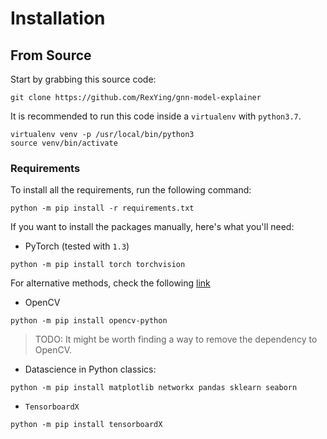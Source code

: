 # Installation

## From Source

Start by grabbing this source code:

```
git clone https://github.com/RexYing/gnn-model-explainer
```

It is recommended to run this code inside a `virtualenv` with `python3.7`.

```
virtualenv venv -p /usr/local/bin/python3
source venv/bin/activate
```

### Requirements

To install all the requirements, run the following command:

```
python -m pip install -r requirements.txt
```

If you want to install the packages manually, here's what you'll need:


- PyTorch (tested with `1.3`)

```
python -m pip install torch torchvision
```

For alternative methods, check the following [link](https://pytorch.org/)

- OpenCV

```
python -m pip install opencv-python
```

> TODO: It might be worth finding a way to remove the dependency to OpenCV.

- Datascience in Python classics: 

```
python -m pip install matplotlib networkx pandas sklearn seaborn
```

- `TensorboardX`

```
python -m pip install tensorboardX
```
